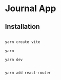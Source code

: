 # Journal App


## Installation

```sh

yarn create vite

yarn 

yarn dev


yarn add react-router


```